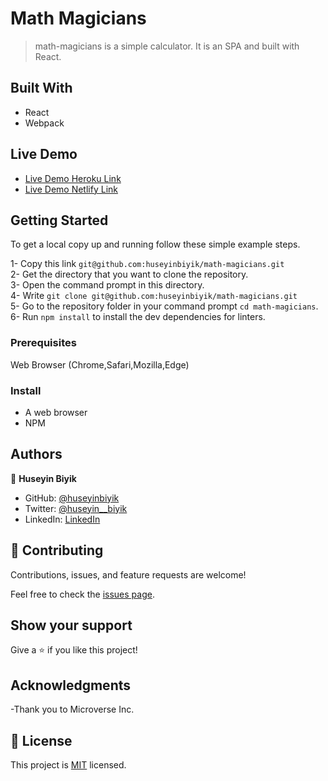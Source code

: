 # Math Magicians

> math-magicians is a simple calculator. It is an SPA and built with React.
> 
## Built With

- React
- Webpack

## Live Demo

- [Live Demo Heroku Link](https://math-magicianz.herokuapp.com/)
- [Live Demo Netlify Link](https://math-magicianz.netlify.app/)

## Getting Started

To get a local copy up and running follow these simple example steps.

1- Copy this link `git@github.com:huseyinbiyik/math-magicians.git` <br>
2- Get the directory that you want to clone the repository. <br>
3- Open the command prompt in this directory. <br>
4- Write `git clone git@github.com:huseyinbiyik/math-magicians.git` <br>
5- Go to the repository folder in your command prompt `cd math-magicians`. <br>
6- Run `npm install` to install the dev dependencies for linters.

### Prerequisites

Web Browser (Chrome,Safari,Mozilla,Edge)

### Install

- A web browser
- NPM

## Authors

👤 **Huseyin Biyik**

- GitHub: [@huseyinbiyik](https://github.com/huseyinbiyik)
- Twitter: [@huseyin__biyik](https://twitter.com/huseyin__biyik)
- LinkedIn: [LinkedIn](https://www.linkedin.com/in/huseyin-b%C4%B1y%C4%B1k/)

## 🤝 Contributing

Contributions, issues, and feature requests are welcome!

Feel free to check the [issues page](../../issues/).

## Show your support

Give a ⭐️ if you like this project!

## Acknowledgments

-Thank you to Microverse Inc.

## 📝 License

This project is [MIT](./MIT.md) licensed.

